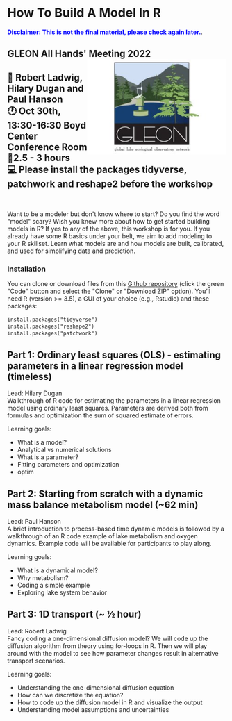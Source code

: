 # How To Build A Model In R
<span style="color:blue">**Disclaimer: This is not the final material, please check again later.**</span>.
<br />

GLEON All Hands' Meeting 2022<br />
<a href="url"><img src="gleon.JPG" align="right" height="220" width="320" ></a>
-----

:busts_in_silhouette: Robert Ladwig, Hilary Dugan and Paul Hanson<br />
:clock1: Oct 30th, 13:30-16:30 Boyd Center Conference Room <br />
:speech_balloon:2.5 - 3 hours <br />
:computer: Please install the packages **tidyverse**, **patchwork** and **reshape2** before the workshop
-----

<br />



Want to be a modeler but don't know where to start? Do you find the word "model" scary? Wish you knew more about how to get started building models in R? If yes to any of the above, this workshop is for you. If you already have some R basics under your belt, we aim to add modeling to your R skillset. Learn what models are and how models are built, calibrated, and used for simplifying data and prediction.

### Installation
You can clone or download files from this [Github repository](https://github.com/LimnoDataScience/HowToBuildAModelInR) (click the green "Code" button and select the "Clone" or "Download ZIP" option).
  You’ll need R (version >= 3.5), a GUI of your choice (e.g., Rstudio) and these packages:
  ```
  install.packages("tidyverse")
  install.packages("reshape2")
  install.packages("patchwork")
  ```

## Part 1: Ordinary least squares (OLS) - estimating parameters in a linear regression model (timeless)
Lead: Hilary Dugan<br />
Walkthrough of R code for estimating the parameters in a linear regression model using ordinary least squares. Parameters are derived both from formulas and optimization the sum of squared estimate of errors.

Learning goals: 
- What is a model? 
- Analytical vs numerical solutions
- What is a parameter? 
- Fitting parameters and optimization
- optim

## Part 2: Starting from scratch with a dynamic mass balance metabolism model (~62 min)
Lead: Paul Hanson <br />
A brief introduction to process-based time dynamic models is followed by a walkthrough of an R code example of lake metabolism and oxygen dynamics. Example code will be available for participants to play along.

Learning goals: 
- What is a dynamical model? 
- Why metabolism?
- Coding a simple example 
- Exploring lake system behavior

## Part 3: 1D transport (~ ½ hour)
Lead: Robert Ladwig <br />
Fancy coding a one-dimensional diffusion model? We will code up the diffusion algorithm from theory using for-loops in R. Then we will play around with the model to see how parameter changes result in alternative transport scenarios. 

Learning goals:
- Understanding the one-dimensional diffusion equation
- How can we discretize the equation?
- How to code up the diffusion model in R and visualize the output
- Understanding model assumptions and uncertainties

